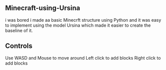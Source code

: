 ## Minecraft-using-Ursina
 
i was bored i made aa basic Minecrft structure using Python and it was easy to implement using the model Ursina which made it easier to create the baseline of it.

## Controls

Use WASD and Mouse to move around
Left click to add blocks
Right click to add blocks
